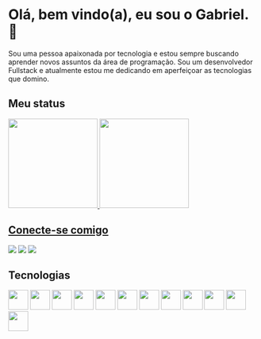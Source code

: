 
# Olá, bem vindo(a), eu sou o Gabriel. 👋

Sou uma pessoa apaixonada por tecnologia e estou sempre buscando aprender novos assuntos da área de programação. Sou um desenvolvedor Fullstack e atualmente estou me dedicando em aperfeiçoar as tecnologias que domino.

## Meu status

<div>
<a href="https://github.com/gsillva18">
<img loading="lazy" height="180em" src="https://github-readme-stats.vercel.app/api/top-langs/?username=gsillva18&layout=compact&langs_count=7&theme=dracula&title_color=30A3DC&border_color=30A3DC"/>
<img loading="lazy" height="180em" src="https://github-readme-stats.vercel.app/api?username=gsillva18&show_icons=true&theme=dracula&include_all_commits=true&count_private=true&title_color=30A3DC&border_color=30A3DC"/>
</div>

## Conecte-se comigo

<div>
    <a href="https://www.youtube.com/@josegabrieldasilvalima7344" target="_blank"><img loading="lazy" src="https://img.shields.io/badge/YouTube-FF0000?style=for-the-badge&logo=youtube&logoColor=white" target="_blank"></a>
    <a href="https://www.linkedin.com/in/josé-gabriel-da-silva-lima-6398a8213" target="_blank"><img loading="lazy" src="https://img.shields.io/badge/-LinkedIn-%230077B5?style=for-the-badge&logo=linkedin&logoColor=white" target="_blank"></a>   
    <a href = "mailto:josegabrielg831@gmail.com"><img loading="lazy" src="https://img.shields.io/badge/Gmail-D14836?style=for-the-badge&logo=gmail&logoColor=white" target="_blank"></a>
</div>

## Tecnologias

<div style="display: inline_block">
    <img loading="lazy" src="https://cdn.jsdelivr.net/gh/devicons/devicon/icons/java/java-original.svg" width="40" height="40"/>
    <img loading="lazy" src="https://cdn.jsdelivr.net/gh/devicons/devicon/icons/python/python-original.svg" width="40" height="40"/>
    <img loading="lazy" src="https://cdn.jsdelivr.net/gh/devicons/devicon/icons/javascript/javascript-original.svg" width="40" height="40"/>
    <img loading="lazy" src="https://cdn.jsdelivr.net/gh/devicons/devicon/icons/spring/spring-original-wordmark.svg" width="40" height="40">
    <img loading="lazy" src="https://cdn.jsdelivr.net/gh/devicons/devicon/icons/mysql/mysql-original-wordmark.svg" width="40" height="40">
    <img loading="lazy" src="https://cdn.jsdelivr.net/gh/devicons/devicon/icons/postgresql/postgresql-original.svg" width="40" height="40">
    <img loading="lazy" src="https://cdn.jsdelivr.net/gh/devicons/devicon/icons/git/git-original.svg" width="40" height="40">
    <img loading="lazy" src="https://cdn.jsdelivr.net/gh/devicons/devicon/icons/html5/html5-original.svg" width="40" height="40"/>
    <img loading="lazy" src="https://cdn.jsdelivr.net/gh/devicons/devicon/icons/css3/css3-original.svg" width="40" height="40"/>
    <img loading="lazy" src="https://cdn.jsdelivr.net/gh/devicons/devicon/icons/react/react-original.svg" width="40" height="40">
    <img loading="lazy" src="https://cdn.jsdelivr.net/gh/devicons/devicon/icons/materialui/materialui-original.svg" width="40" height="40">  
    <img loading="lazy" src="https://cdn.jsdelivr.net/gh/devicons/devicon/icons/bootstrap/bootstrap-original.svg" width="40" height="40">
    
</div>
